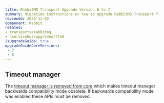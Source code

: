 ```yaml
---
title: RabbitMQ Transport Upgrade Version 6 to 7
summary: Migration instructions on how to upgrade RabbitMQ Transport from Version 6 to 7.
reviewed: 2020-11-09
component: Rabbit
related:
- transports/rabbitmq
- nservicebus/upgrades/7to8
isUpgradeGuide: true
upgradeGuideCoreVersions:
 - 7
 - 8
---
```


## Timeout manager

The [timeout manager is removed from core](/nservicebus/upgrades/7to8/#timeout-manager-removed) which makes timeout manager backwards compatibility mode obsolete. If backwards compatibility mode was enabled these APIs must be removed.

